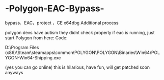 # -Polygon-EAC-Bypass-
bypass，EAC，protect ，CE x64dbg Additional process

polygon devs have autism they didnt check properly if eac is running, just start Polygon from here:
Code:


D:\Program Files (x86)\Steam\steamapps\common\POLYGON\POLYGON\Binaries\Win64\POLYGON-Win64-Shipping.exe

(yes you can go online) this is hilarious, have fun, will get patched soon anyways 
